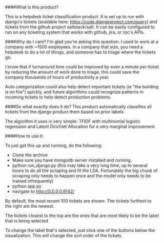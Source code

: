 ####What is this product?

This is a helpdesk ticket classification product. It is set up to run with django's tickets (available here: https://code.djangoproject.com/query) and tickets from the github project saltstack/salt.  It can be easily configured to run on any ticketing system that works with github, jira, or rpc's APIs.

####Why do I care?
I'm glad you're asking this question. I used to work at a company with ~1500 employees. In a company that size, you need a helpdesk to do a lot of things, and someone has to triage where the tickets go.

I know that if turnaround time could be improved by even a minute per ticket by reducing the amount of work done to triage, this could save the company thousands of hours of productivity a year.

Auto categorization could also help detect important tickets (ie "the building is on fire") quickly, and future algorithms could recognize patterns in incoming tickets to help detect production problems.

####So what exactly does it do?
This product automatically classifies all tickets from the django product them based on prior labels

The algorithm it uses is very simple: TFIDF with multinomial logistic regression and Latent Dirichlet Allocation for a very marginal improvement.

####How to use it:

To just get this up and running, do the following:
- Clone the archive
- Make sure you have mongodb server installed and running.
- python run_django.py (this may take a very long time, up to several hours to do all the scraping and fit the LDA.  Fortunately the big chunk of scraping only needs to happen once and the model only needs to be trained infrequently)
- python app.py
- navigate to http://0.0.0.0:8142/

By default, the most recent 100 tickets are shown. The tickets furthest to the right are the newest.

The tickets closest to the top are the ones that are most likely to be the label that is being selected

To change the label that's selected, just click one of the buttons below the visualization.  This will change the sort order of the tickets.
